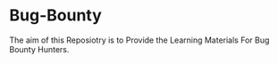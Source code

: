 # Bug-Bounty
The aim of this Reposiotry is to Provide the Learning Materials For Bug Bounty Hunters.
